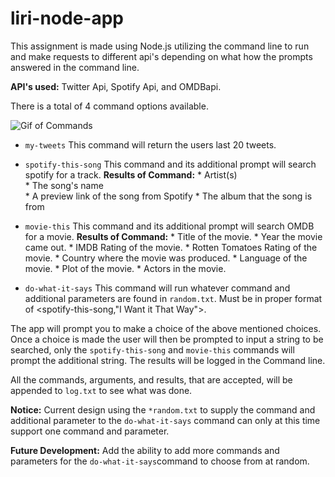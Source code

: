 # liri-node-app

This assignment is made using Node.js utilizing the command line to run and make requests to different api's depending on what how the prompts answered in the command line.

__API's used:__ Twitter Api, Spotify Api, and OMDBapi.

There is a total of 4 command options available.

![Gif of Commands](images/commands.gif)

* `my-tweets` This command will return the users last 20 tweets.

* `spotify-this-song` This command and its additional prompt will search spotify for a track.
    **Results of Command:**
       * Artist(s)    
       * The song's name     
       * A preview link of the song from Spotify
       * The album that the song is from

* `movie-this` This command and its additional prompt will search OMDB for a movie.
    **Results of Command:**
       * Title of the movie.
       * Year the movie came out.
       * IMDB Rating of the movie.
       * Rotten Tomatoes Rating of the movie.
       * Country where the movie was produced.
       * Language of the movie.
       * Plot of the movie.
       * Actors in the movie.

* `do-what-it-says` This command will run whatever command and additional parameters are found in `random.txt`. Must be in proper format of <spotify-this-song,"I Want it That Way">.

The app will prompt you to make a choice of the above mentioned choices. Once a choice is made the user will then be prompted to input a string to be searched, only the `spotify-this-song` and `movie-this` commands will prompt the additional string. The results will be logged in the Command line.

All the commands, arguments, and results, that are accepted, will be appended to `log.txt` to see what was done.



**Notice:** Current design using the `*random.txt` to supply the command and additional parameter to the `do-what-it-says` command can only at this time support one command and parameter.

**Future Development:** Add the ability to add more commands and parameters for the `do-what-it-says`command to choose from at random.
